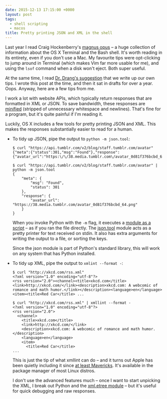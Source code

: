 ```yaml
---
date: 2015-12-13 17:15:00 +0000
layout: post
tags:
  - shell scripting
  - macos
title: Pretty printing JSON and XML in the shell
---
```


Last year I read Craig Hockenberry's [magnus opus](http://furbo.org/2014/09/03/the-terminal/) – a huge collection of information about the OS X Terminal and the Bash shell.
It's worth reading in its entirety, even if you don't use a Mac.
My favourite tips were opt-clicking to jump around in Terminal (which makes Vim far more usable for me), and using the `lsof` command when a disk won't eject.
Both super useful.

At the same time, I read [Dr. Drang's suggestion](https://leancrew.com/all-this/2014/09/chock-amok/) that we write up our own tips.
I wrote this post at the time, and then it sat in drafts for over a year.
Oops.
Anyway, here are a few tips from me.

I work a lot with website APIs, which typically return responses that are formatted in XML or JSON.
To save bandwidth, these responses are [minified](https://en.wikipedia.org/wiki/Minification_(programming)) (stripped of unnecessary whitespace and newlines).
That's fine for a program, but it's quite painful if I'm reading it.

Luckily, OS X includes a few tools for pretty printing JSON and XML.
This makes the responses substantially easier to read for a human.

*   To tidy up JSON, pipe the output to `python -m json.tool`:

    ```console
    $ curl "https://api.tumblr.com/v2/blog/staff.tumblr.com/avatar"
    {"meta":{"status":301,"msg":"Found"},"response":{"avatar_url":"https:\/\/38.media.tumblr.com\/avatar_0d81f376bcbd_64.png"}}

    $ curl "https://api.tumblr.com/v2/blog/staff.tumblr.com/avatar" | python -m json.tool
    {
        "meta": {
            "msg": "Found",
            "status": 301
        },
        "response": {
            "avatar_url": "https://38.media.tumblr.com/avatar_0d81f376bcbd_64.png"
        }
    }
    ```

    When you invoke Python with the `-m` flag, it executes a [module as a script](https://www.python.org/dev/peps/pep-0338/) – as if you ran the file directly.
    The [json.tool](https://docs.python.org/3.5/library/json.html?highlight=json.tool#module-json.tool) module acts as a pretty printer for text received on stdin.
    It also has extra arguments for writing the output to a file, or sorting the keys.

    Since the json module is part of Python's standard library, this will work on any system that has Python installed.

*   To tidy up XML, pipe the output to `xmlint --format -`:

    ```console
    $ curl "http://xkcd.com/rss.xml"
    <?xml version="1.0" encoding="utf-8"?>
    <rss version="2.0"><channel><title>xkcd.com</title><link>http://xkcd.com/</link><description>xkcd.com: A webcomic of romance and math humor.</link></description><language>en</language><item><title>Red Car</title> ...

    $ curl "http://xkcd.com/rss.xml" | xmllint --format -
    <?xml version="1.0" encoding="utf-8"?>
    <rss version="2.0">
      <channel>
        <title>xkcd.com</title>
        <link>http://xkcd.com/</link>
        <description>xkcd.com: A webcomic of romance and math humor.</description>
        <language>en</language>
        <item>
          <title>Red Car</title>
    ...
    ```

    This is just the tip of what xmllint can do – and it turns out Apple has been quietly including it since [at least Mavericks](https://developer.apple.com/library/mac/documentation/Darwin/Reference/ManPages/man1/xmllint.1.html).
    It's available in the package manager of most Linux distros.

    I don't use the advanced features much – once I want to start unpicking the XML, I break out Python and the [xml.etree module](https://docs.python.org/3.5/library/xml.etree.elementtree.html?highlight=elementtree) – but it's useful for quick debugging and raw responses.
